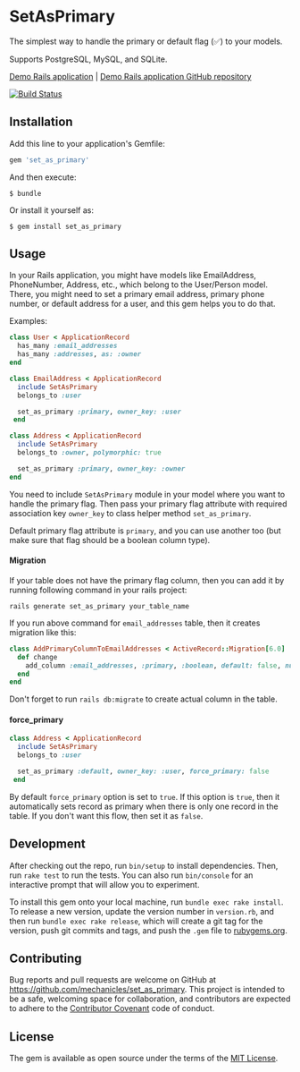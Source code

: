 # SetAsPrimary

The simplest way to handle the primary or default flag (:white_check_mark:) to
your models.

Supports PostgreSQL, MySQL, and SQLite.

[Demo Rails application](https://cryptic-lake-90495.herokuapp.com/) |
[Demo Rails application GitHub repository](https://github.com/mechanicles/set_as_primary_rails_app)

[![Build Status](https://travis-ci.org/mechanicles/set_as_primary.svg?branch=master)](https://travis-ci.org/mechanicles/set_as_primary)

## Installation

Add this line to your application's Gemfile:

```ruby
gem 'set_as_primary'
```

And then execute:

    $ bundle

Or install it yourself as:

    $ gem install set_as_primary

## Usage

In your Rails application, you might have models like EmailAddress, PhoneNumber,
Address, etc., which belong to the User/Person model. There, you might need to
set a primary email address, primary phone number, or default address for a user,
and this gem helps you to do that.

Examples:

```ruby
class User < ApplicationRecord
  has_many :email_addresses
  has_many :addresses, as: :owner
end

class EmailAddress < ApplicationRecord
  include SetAsPrimary
  belongs_to :user

  set_as_primary :primary, owner_key: :user
 end

class Address < ApplicationRecord
  include SetAsPrimary
  belongs_to :owner, polymorphic: true

  set_as_primary :primary, owner_key: :owner
end
``` 

You need to include `SetAsPrimary` module in your model where you want to handle
the primary flag. Then pass your primary flag attribute with required association
key `owner_key` to  class helper method `set_as_primary`.

Default primary flag attribute is `primary`, and you can use another too (but 
make sure that flag should be a boolean column type).

#### Migration

If your table does not have the primary flag column, then you can add it by running 
following command in your rails project:

```ssh
rails generate set_as_primary your_table_name
```

If you run above command for `email_addresses` table, then it creates
migration like this:

```ruby
class AddPrimaryColumnToEmailAddresses < ActiveRecord::Migration[6.0]
  def change
    add_column :email_addresses, :primary, :boolean, default: false, null: false
  end
end
```
Don't forget to run `rails db:migrate` to create actual column in the table.

#### force_primary

```ruby
class Address < ApplicationRecord
  include SetAsPrimary
  belongs_to :user

  set_as_primary :default, owner_key: :user, force_primary: false
 end
```

By default `force_primary` option is set to `true`. If this option is `true`,
then it automatically sets record as primary when there is only one record in
the table. If you don't want this flow, then set it as `false`.

## Development

After checking out the repo, run `bin/setup` to install dependencies. Then, run
`rake test` to run the tests. You can also run `bin/console` for an interactive
prompt that will allow you to experiment.

To install this gem onto your local machine, run `bundle exec rake install`. To
release a new version, update the version number in `version.rb`, and then run
`bundle exec rake release`, which will create a git tag for the version, push git
commits and tags, and push the `.gem` file to [rubygems.org](https://rubygems.org).

## Contributing

Bug reports and pull requests are welcome on GitHub at 
https://github.com/mechanicles/set_as_primary. This project is intended to be a
safe, welcoming space for collaboration, and contributors are expected to adhere
to the [Contributor Covenant](http://contributor-covenant.org) code of conduct.

## License

The gem is available as open source under the terms of the 
[MIT License](https://opensource.org/licenses/MIT).